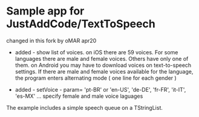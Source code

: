 # Sample app for JustAddCode/TextToSpeech

changed in this fork by oMAR apr20

- added - show list of voices.
    on iOS there are 59 voices. For some languages there are male and female voices. Others have only one of them.
    on Android you may have to download voices on text-to-speech settings.
    If there are male and female voices available for the language, the program enters alternating mode ( one line for each gender )
    
 - added - setVoice - param= 'pt-BR' or 'en-US', 'de-DE', 'fr-FR', 'it-IT', 'es-MX' ... 
   specify female and male voice laguages 
  
 The example includes a simple speech queue on a TStringList. 
 
 
 
 
  
